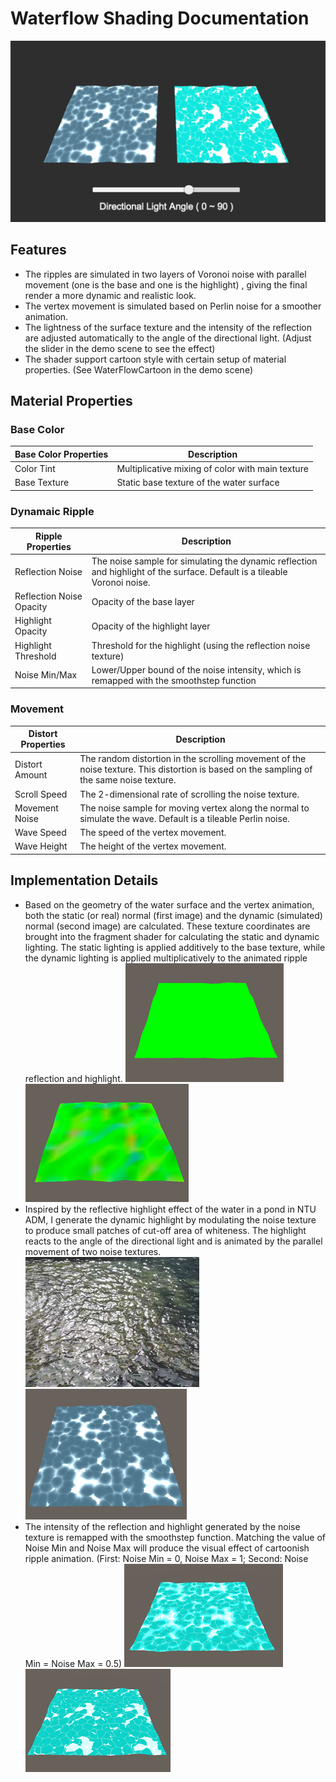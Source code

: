 # Waterflow Shading Documentation

![Waterflow shading](/Documentation/Title.png "watershading")

## Features

- The ripples are simulated in two layers of Voronoi noise with parallel movement (one is the base and one is the highlight) , giving the final render a more dynamic and realistic look. 
- The vertex movement is simulated based on Perlin noise for a smoother animation. 
- The lightness of the surface texture and the intensity of the reflection are adjusted automatically to the angle of the directional light. (Adjust the slider in the demo scene to see the effect)
- The shader support cartoon style with certain setup of material properties. (See WaterFlowCartoon in the demo scene)

## Material Properties

### Base Color

| Base Color Properties | Description                                      |
|-----------------------|--------------------------------------------------|
| Color Tint            | Multiplicative mixing of color with main texture |
| Base Texture          | Static base texture of the water surface         |

### Dynamaic Ripple

| Ripple Properties               | Description                                                                                                                        |
|---------------------------------|------------------------------------------------------------------------------------------------------------------------------------|
| Reflection Noise            	  | The noise sample for simulating the dynamic reflection and highlight of the surface. Default is a tileable Voronoi noise.          |
| Reflection Noise Opacity    	  | Opacity of the base layer                                                                                                          |
| Highlight Opacity           	  | Opacity of the highlight layer                                                                                                     |
| Highlight Threshold         	  | Threshold for the highlight (using the reflection noise texture)                                                                   |
| Noise Min/Max               	  | Lower/Upper bound of the noise intensity, which is remapped with the smoothstep function                                           |

### Movement

| Distort Properties | Description    																      |
|--------------------|------------------------------------------------------------------------------------------------------------------------------------------------|
| Distort Amount     | The random distortion in the scrolling movement of the noise texture. This distortion is based on the sampling of the same noise texture.      |
| Scroll Speed       | The 2-dimensional rate of scrolling the noise texture.                                                                                         |
| Movement Noise     | The noise sample for moving vertex along the normal to simulate the wave. Default is a tileable Perlin noise.                                  |
| Wave Speed         | The speed of the vertex movement.                                                                                                              |
| Wave Height        | The height of the vertex movement.                                                                                                             |

## Implementation Details

- Based on the geometry of the water surface and the vertex animation, both the static (or real) normal (first image) and the dynamic (simulated) normal (second image) are calculated. These texture coordinates are brought into the fragment shader for calculating the static and dynamic lighting. The static lighting is applied additively to the base texture, while the dynamic lighting is applied multiplicatively to the animated ripple reflection and highlight.
![Static Normal](/Documentation/Geo01.png "static normal")
![Dynamic Normal](/Documentation/Geo02.png "dynamic normal")
- Inspired by the reflective highlight effect of the water in a pond in NTU ADM, I generate the dynamic highlight by modulating the noise texture to produce small patches of cut-off area of whiteness. The highlight reacts to the angle of the directional light and is animated by the parallel movement of two noise textures.
![Water Reflection Real-world](/Documentation/Water01.png "water reflection real")
![Water Reflection Simulated](/Documentation/Water02.png "water simulation")
- The intensity of the reflection and highlight generated by the noise texture is remapped with the smoothstep function. Matching the value of Noise Min and Noise Max will produce the visual effect of cartoonish ripple animation. 
(First: Noise Min = 0, Noise Max = 1; Second: Noise Min = Noise Max = 0.5)
![Normal Ripple](/Documentation/Step01.png "normal ripple")
![Cartoon Ripple](/Documentation/Step02.png "cartoon ripple")
